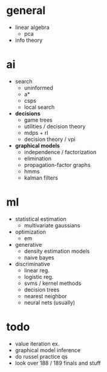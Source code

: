 # general

- linear algebra
  - pca
- info theory

# ai

- search
  - uninformed
  - a*
  - csps
  - local search
- **decisions**
  - game trees
  - utilities / decision theory
  - mdps + rl
  - decision theory / vpi
- **graphical models**
  - independence / factorization
  - elimination
  - propagation-factor graphs
  - hmms
  - kalman filters

# ml

- statistical estimation
  - multivariate gaussians
- optimization
  - em
- generative
  - density estimation models
  - naive bayes
- discriminative
  - linear reg.
  - logistic reg.
  - svms / kernel methods
  - decision trees
  - nearest neighbor
  - neural nets (usually)

# todo

- value iteration ex.
- graphical model inference
- do russel practice qs
- look over 188 / 189 finals and stuff

